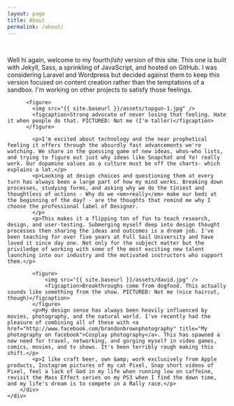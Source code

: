 ```yaml
---
layout: page
title: About
permalink: /about/
---
```


<div class="about wrapper">
	<div class="col-1">
	&nbsp;
	</div>
	<div class="col-2">
        <div class="container">
	      <p>Well hi again, welcome to my fourth<em>(ish)</em> version of this site. This one is built with Jekyll, Sass, a sprinkling of JavaScript, and hosted on GitHub. I was considering Laravel and Wordpress but decided against them to keep this version focused on content creation rather than the temptations of a sandbox. I'm working on other projects to satisfy those feelings.</p>

	      <figure>
	      	<img src="{{ site.baseurl }}/assets/topgun-1.jpg" />
	      	<figcaption>Strong advocate of never losing that feeling. Hate it when people do that. PICTURED: Not me (I'm taller)</figcaption>
	      </figure>

			<p>I'm excited about technology and the near prophetical feeling it offers through the absurdly fast advancements we're watching. We share in the guessing game of new ideas, whos-who lists, and trying to figure out just why ideas like Snapchat and Yo! really work. Our dopamine values as a culture must be off the charts- which explains a lot.</p>
			<p>Looking at design choices and questioning them at every turn has always been a large part of how my mind works. Breaking down processes, studying forms, and asking why we do the tiniest and thoughtless of actions - Why do we <em>really</em> make our beds at the beginning of the day? - are the thoughts that remind me why I choose the professional label of Designer.
			</p>
			<p>This makes it a flipping ton of fun to teach research, design, and user-testing. Submerging myself deep into design thought processes then sharing the ideas and outcomes is a dream job. I've been teaching for over five years at Full Sail University and have loved it since day one. Not only for the subject matter but the priviledge of working with some of the most exciting new talent launching into our industry and the motivated instructors who support them.</p>

			<figure>
		      	<img src="{{ site.baseurl }}/assets/david.jpg" />
		      	<figcaption>Breakthroughs come from dogfood. This actually sounds like something from the show. PICTURED: Not me (nice haircut, though)</figcaption>
	      	</figure>
	      	<p>My design sense has always been heavily influenced by movies, photography, and the natural world. I've recently had the pleasure of combining all of these with <a href="http://www.facebook.com/brandonbrownphotography" title="My photography on facebook">Cosplay photography</a>. This has spawned a new need for travel, networking, and gorging myself in video games, comics, movies, and tv shows. It's been terribly rough making this shift.</p>
	      	<p>I like craft beer, own &amp; work exclusively from Apple products, Instagram pictures of my cat Pixel, Snap short videos of Pixel, feel a lack of God in my life when running low on caffeine, revisit the Mass Effect series on my PS3 when I find the down time, and my life's dream is to compete in a Rally race.</p>
		</div>
	</div>
</div>
